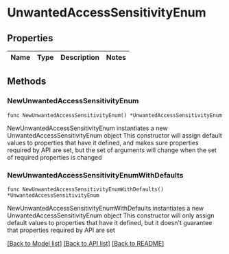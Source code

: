 # UnwantedAccessSensitivityEnum

## Properties

Name | Type | Description | Notes
------------ | ------------- | ------------- | -------------

## Methods

### NewUnwantedAccessSensitivityEnum

`func NewUnwantedAccessSensitivityEnum() *UnwantedAccessSensitivityEnum`

NewUnwantedAccessSensitivityEnum instantiates a new UnwantedAccessSensitivityEnum object
This constructor will assign default values to properties that have it defined,
and makes sure properties required by API are set, but the set of arguments
will change when the set of required properties is changed

### NewUnwantedAccessSensitivityEnumWithDefaults

`func NewUnwantedAccessSensitivityEnumWithDefaults() *UnwantedAccessSensitivityEnum`

NewUnwantedAccessSensitivityEnumWithDefaults instantiates a new UnwantedAccessSensitivityEnum object
This constructor will only assign default values to properties that have it defined,
but it doesn't guarantee that properties required by API are set


[[Back to Model list]](../README.md#documentation-for-models) [[Back to API list]](../README.md#documentation-for-api-endpoints) [[Back to README]](../README.md)


